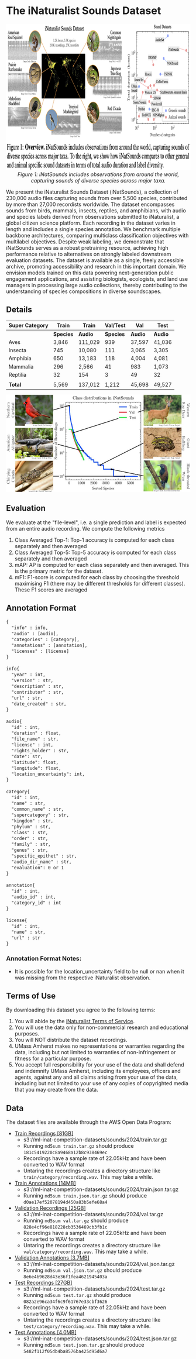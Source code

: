 # The iNaturalist Sounds Dataset

<p align="center">
  <img src="assets/overview.png" alt="Bar plot" width="900" height="400">
  <br>
  <em>Figure 1: iNatSounds includes observations from around the world, capturing sounds of diverse species across major taxa.</em>
</p>

We present the iNaturalist Sounds Dataset (iNatSounds), a collection of 230,000 audio files capturing sounds from over 5,500 species, contributed by more than 27,000 recordists worldwide. The dataset encompasses sounds from birds, mammals, insects, reptiles, and amphibians, with audio and species labels derived from observations submitted to iNaturalist, a global citizen science platform. Each recording in the dataset varies in length and includes a single species annotation. We benchmark multiple backbone architectures, comparing multiclass classification objectives with multilabel objectives. Despite weak labeling, we demonstrate that iNatSounds serves as a robust pretraining resource, achieving high performance relative to alternatives on strongly labeled downstream evaluation datasets. The dataset is available as a single, freely accessible archive, promoting accessibility and research in this important domain. We envision models trained on this data powering next-generation public engagement applications, and assisting biologists, ecologists, and land use managers in processing large audio collections, thereby contributing to the understanding of species compositions in diverse soundscapes.

## Details
  
| Super Category | Train | Train | Val/Test | Val | Test |
| ---- | ---- | ---- | ---- | ---- | ---- |
| | **Species** | **Audio** | **Species** | **Audio** | **Audio** |
Aves| 3,846 | 111,029 | 939 | 37,597 | 41,036 
Insecta| 745 | 10,080 | 111 | 3,065 | 3,305 
Amphibia| 650| 13,183 | 118 | 4,004 | 4,081 
Mammalia|296| 2,566 | 41 | 983 | 1,073 
Reptilia| 32 | 154 | 3 | 49 | 32 
||||||
**Total**| 5,569 | 137,012 | 1,212 | 45,698 | 49,527


<p>
  <img src="assets/class_counts.jpg" alt="Bar plot" width="550" height="266">
  <br>
</p>

## Evaluation

We evaluate at the "file-level", i.e. a single prediction and label is expected from an entire audio recording. We compute the following metrics
1. Class Averaged Top-1: Top-1 accuracy is computed for each class separately and then averaged
2. Class Averaged Top-5: Top-5 accuracy is computed for each class separately and then averaged
3. mAP: AP is computed for each class separately and then averaged. This is the primary metric for the dataset. 
4. mF1: F1-score is computed for each class by choosing the threshold maximising F1 (there may be different thresholds for different classes). These F1 scores are averaged


## Annotation Format

```
{
  "info" : info,
  "audio" : [audio],
  "categories" : [category],
  "annotations" : [annotation],
  "licenses" : [license]
}

info{
  "year" : int,
  "version" : str,
  "description" : str,
  "contributor" : str,
  "url" : str,
  "date_created" : str,
}

audio{
  "id" : int,
  "duration" : float,
  "file_name" : str,
  "license" : int,
  "rights_holder" : str,
  "date": str,
  "latitude": float,
  "longitude": float,
  "location_uncertainty": int,
}

category{
  "id" : int,
  "name" : str,
  "common_name" : str,
  "supercategory" : str,
  "kingdom" : str,
  "phylum" : str,
  "class" : str,
  "order" : str,
  "family" : str,
  "genus" : str,
  "specific_epithet" : str,
  "audio_dir_name" : str,
  "evaluation": 0 or 1
}

annotation{
  "id" : int,
  "audio_id" : int,
  "category_id" : int
}

license{
  "id" : int,
  "name" : str,
  "url" : str
}
```

### Annotation Format Notes:
- It is possible for the location_uncertainty field to be null or nan when it was missing from the respective iNaturalist observation.

## Terms of Use
By downloading this dataset you agree to the following terms:

1. You will abide by the [iNaturalist Terms of Service](https://www.inaturalist.org/pages/terms).
2. You will use the data only for non-commercial research and educational purposes.
3. You will NOT distribute the dataset recordings.
4. UMass Amherst makes no representations or warranties regarding the data, including but not limited to warranties of non-infringement or fitness for a particular purpose.
5. You accept full responsibility for your use of the data and shall defend and indemnify UMass Amherst, including its employees, officers and agents, against any and all claims arising from your use of the data, including but not limited to your use of any copies of copyrighted media that you may create from the data.

## Data

The dataset files are available through the AWS Open Data Program:
  * [Train Recordings [81GB]](https://ml-inat-competition-datasets.s3.amazonaws.com/sounds/2024/train.tar.gz)
      * s3://ml-inat-competition-datasets/sounds/2024/train.tar.gz
      * Running `md5sum train.tar.gz` should produce `181c5419220c8a9468a12b8c938469ec`
      * Recordings have a sample rate of 22.05kHz and have been converted to WAV format
      * Untaring the recordings creates a directory structure like `train/category/recording.wav`. This may take a while.
  * [Train Annotations [14MB]](https://ml-inat-competition-datasets.s3.amazonaws.com/sounds/2024/train.json.tar.gz)
      * s3://ml-inat-competition-datasets/sounds/2024/train.json.tar.gz
      * Running `md5sum train.json.tar.gz` should produce `d0ae17ef52078194d450a83b5efe68a4`
  * [Validation Recordings [25GB]](https://ml-inat-competition-datasets.s3.amazonaws.com/sounds/2024/val.tar.gz)
      * s3://ml-inat-competition-datasets/sounds/2024/val.tar.gz
      * Running `md5sum val.tar.gz` should produce `828e4cf96e818228cb3536469cb3fb1c`
      * Recordings have a sample rate of 22.05kHz and have been converted to WAV format
      * Untaring the recordings creates a directory structure like `val/category/recording.wav`. This may take a while.
  * [Validation Annotations [3.7MB]](https://ml-inat-competition-datasets.s3.amazonaws.com/sounds/2024/val.json.tar.gz)
      * s3://ml-inat-competition-datasets/sounds/2024/val.json.tar.gz
      * Running `md5sum val.json.tar.gz` should produce `8e6e4b9628d43e36f1fea4621945403a`
  * [Test Recordings [27GB]](https://ml-inat-competition-datasets.s3.amazonaws.com/sounds/2024/test.tar.gz)
      * s3://ml-inat-competition-datasets/sounds/2024/test.tar.gz
      * Running `md5sum test.tar.gz` should produce `082a2e96ca34f6c9f61767e33cbf3626`
      * Recordings have a sample rate of 22.05kHz and have been converted to WAV format
      * Untaring the recordings creates a directory structure like `test/category/recording.wav`. This may take a while.
  * [Test Annotations [4.0MB]](https://ml-inat-competition-datasets.s3.amazonaws.com/sounds/2024/test.json.tar.gz)
      * s3://ml-inat-competition-datasets/sounds/2024/test.json.tar.gz
      * Running `md5sum test.json.tar.gz` should produce `5482f112f05db4ba8576ba425d95d6a7`
